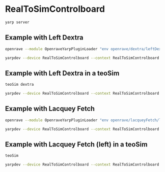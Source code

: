 # RealToSimControlboard

```bash
yarp server
```

## Example with Left Dextra
```bash
openrave --module OpenraveYarpPluginLoader "env openrave/dextra/leftDextra.robot.xml open --device controlBoard_nws_yarp --subdevice YarpOpenraveControlboard --robotIndex 0 --allManipulators" --viewer qtcoin --collision ode
```

```bash
yarpdev --device RealToSimControlboard --context RealToSimControlboard --from leftDextra.ini
```

## Example with Left Dextra in a teoSim
```bash
teoSim dextra
```

```bash
yarpdev --device RealToSimControlboard --context RealToSimControlboard --from leftDextra.ini --name /teoSim/leftHand --remotePrefix /teoSim/leftDextra
```

## Example with Lacquey Fetch
```bash
openrave --module OpenraveYarpPluginLoader "env openrave/lacqueyFetch/lacqueyFetch.robot.xml open --device controlBoard_nws_yarp --subdevice YarpOpenraveControlboard --robotIndex 0 --allManipulators" --viewer qtcoin --collision ode
```

```bash
yarpdev --device RealToSimControlboard --context RealToSimControlboard --from lacqueyFetch.ini
```

## Example with Lacquey Fetch (left) in a teoSim
```bash
teoSim
```

```bash
yarpdev --device RealToSimControlboard --context RealToSimControlboard --from lacqueyFetch.ini --name /teoSim/leftHand --remotePrefix /teoSim/leftLacqueyFetch
```
